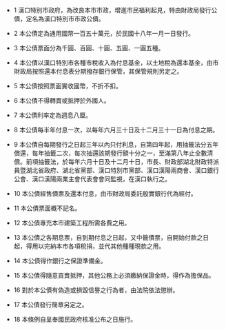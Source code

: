 * 1 漢口特別市政府，為改良本市市政，增進市民福利起見，特由財政局發行公債，定名為漢口特別市市政公債。

* 2 本公債定為通用國幣一百五十萬元，於民國十八年一月一日發行。

* 3 本公債票面分為千圓、百圓、十圓、五圓、一圓五種。

* 4 本公債以漢口特別市各種市稅收入為付息基金，以土地稅為還本基金，由市財政局按照還本付息表分期撥存銀行保管，其保管規則另定之。

* 5 本公債按照票面實收國幣，不折不扣。

* 6 本公債不得轉賣或抵押於外國人。

* 7 本公債利率定為週息八厘。

* 8 本公債每半年付息一次，以每年六月三十日及十二月三十一日為付息之期。

* 9 本公債自每期發行之日起三年以內只付利息，自第四年起，用抽籤法分五年償還，每年抽籤二次，每次抽還該期發行額十分之一，至滿第八年止全數清償。前項抽籤法，於每年六月十日及十二月十日，市長、財政部湖北財政特派員暨湖北省政府、湖北省黨部、漢口特別市黨部、漢口漢陽兩商會、漢口銀行公會、漢口漢陽兩業主會代表會會同監視，在漢口執行之。

* 10 本公債經售債票及還本付息，由市財政局委託殷實銀行代為經付。

* 11 本公債票面概不記名。

* 12 本公債專充本市建築工程所需各費之用。

* 13 本公債之各期息票，自到期付息之日起，又中籤債票，自開始付款之日起，得用以完納本市各項稅捐，並代其他種種現款之用。

* 14 本公債得作銀行之保證準備金。

* 15 本公債得隨意買賣抵押，其他公務上必須繳納保證金時，得作為擔保品。

* 16 對於本公債有偽造或損毀信譽之行為者，由法院依法懲辦。

* 17 本公債發行簡章另定之。

* 18 本條例自呈奉國民政府核准公布之日施行。

